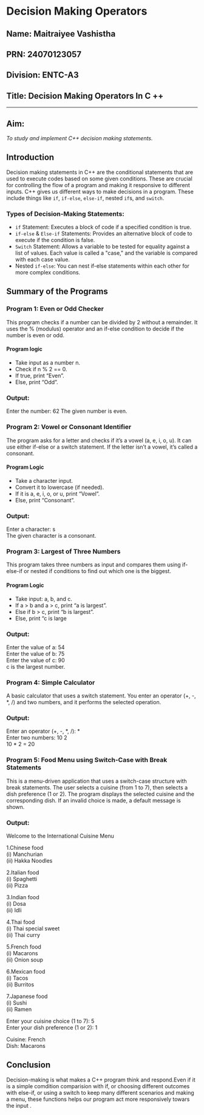 # Decision Making Operators

## Name: Maitraiyee Vashistha
## PRN: 24070123057
## Division: ENTC-A3
## Title: Decision Making Operators In C ++
---
## Aim:
*To study and implement C++ decision making statements.*

## Introduction
Decision making statements in C++ are the conditional statements that are used to execute codes based on some given conditions. These are crucial for controlling the flow of a program and making it responsive to different inputs. C++ gives us different ways to make decisions in a program. These include things like `if`, `if-else`, `else-if`, nested `if`s, and `switch`. 

### Types of Decision-Making Statements:
 - `if` Statement: Executes a block of code if a specified condition is true.
 - `if-else` & `Else-if` Statements: Provides an alternative block of code to execute if the condition is false.
 - `Switch` Statement: Allows a variable to be tested for equality against a list of values. Each value is called a "case," and the variable is compared with each case value.
 - Nested `if-else`: You can nest if-else statements within each other for more complex conditions.

## Summary of the Programs
### Program 1: Even or Odd Checker
This program checks if a number can be divided by 2 without a remainder. It uses the % (modulus) operator and an if-else condition to decide if the number is even or odd.

#### Program logic
 - Take input as a number n.
 - Check if n % 2 == 0.
 - If true, print “Even”.
 - Else, print “Odd”.

### Output:
Enter the number: 62 
The given number is even.



### Program 2: Vowel or Consonant Identifier
The program asks for a letter and checks if it’s a vowel (a, e, i, o, u). It can use either if-else or a switch statement. If the letter isn’t a vowel, it’s called a consonant.

#### Program Logic

 - Take a character input.
 - Convert it to lowercase (if needed).
 - If it is a, e, i, o, or u, print “Vowel”.
 - Else, print “Consonant”.

###  Output:
Enter a character: s  
The given character is a consonant.



### Program 3: Largest of Three Numbers
This program takes three numbers as input and compares them using if-else-if or nested if conditions to find out which one is the biggest.

#### Program Logic

 - Take input: a, b, and c.
 - If a > b and a > c, print “a is largest”.
 - Else if b > c, print “b is largest”.
 - Else, print “c is large

###  Output:
Enter the value of a: 54      
Enter the value of b: 75  
Enter the value of c: 90  
c is the largest number.


### Program 4: Simple Calculator
A basic calculator that uses a switch statement. You enter an operator (+, -, *, /) and two numbers, and it performs the selected operation.

### Output:
Enter an operator (+, -, *, /): *  
Enter two numbers: 10 2  
10 * 2 = 20


### Program 5: Food Menu using Switch-Case with Break Statements
This is a menu-driven application that uses a switch-case structure with break statements. The user selects a cuisine (from 1 to 7), then selects a dish preference (1 or 2). The program displays the selected cuisine and the corresponding dish. If an invalid choice is made, a default message is shown.

### Output: 
Welcome to the International Cuisine Menu                    

1.Chinese food                     
  (i) Manchurian                  
  (ii) Hakka Noodles                    

2.Italian food                   
  (i) Spaghetti                  
  (ii) Pizza                   

3.Indian food                    
  (i) Dosa                
  (ii) Idli                      

4.Thai food               
  (i) Thai special sweet               
  (ii) Thai curry             

5.French food                  
  (i) Macarons                   
  (ii) Onion soup                 

6.Mexican food                  
  (i) Tacos                
  (ii) Burritos                         

7.Japanese food                  
  (i) Sushi                
  (ii) Ramen             

Enter your cuisine choice (1 to 7): 5                  
Enter your dish preference (1 or 2): 1                   

Cuisine: French             
Dish: Macarons                


## Conclusion
Decision-making is what makes a C++ program think and respond.Even if it is a simple comdition comparision with if, or choosing different outcomes with else-if, or using a switch to keep many different scenarios and making a menu, these functions helps our program act more responsively towars the input .
